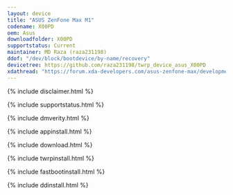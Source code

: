```yaml
---
layout: device
title: "ASUS ZenFone Max M1"
codename: X00PD
oem: Asus
downloadfolder: X00PD
supportstatus: Current
maintainer: MD Raza (raza231198)
ddof: "/dev/block/bootdevice/by-name/recovery"
devicetree: https://github.com/raza231198/twrp_device_asus_X00PD
xdathread: "https://forum.xda-developers.com/asus-zenfone-max/development/recovery-twrp-asus-zenfone-max-m1-t3877460"
---
```


 {% include disclaimer.html %}

 {% include supportstatus.html %}

 {% include dmverity.html %}

 {% include appinstall.html %}

 {% include download.html %}

 {% include twrpinstall.html %}

 {% include fastbootinstall.html %}

 {% include ddinstall.html %}
